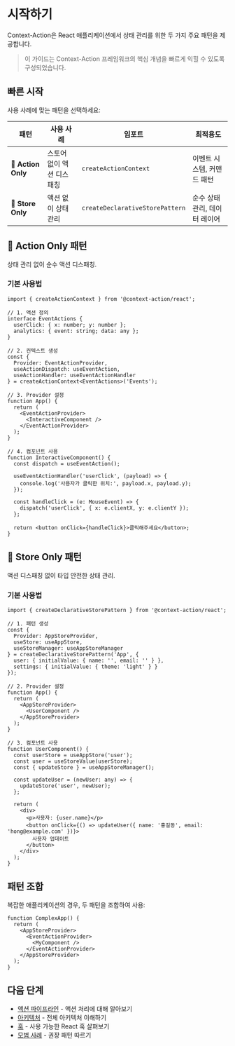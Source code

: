 # 시작하기

Context-Action은 React 애플리케이션에서 상태 관리를 위한 두 가지 주요 패턴을 제공합니다.

> 이 가이드는 Context-Action 프레임워크의 핵심 개념을 빠르게 익힐 수 있도록 구성되었습니다.

## 빠른 시작

사용 사례에 맞는 패턴을 선택하세요:

| 패턴 | 사용 사례 | 임포트 | 최적용도 |
|---------|----------|--------|----------|
| **🎯 Action Only** | 스토어 없이 액션 디스패칭 | `createActionContext` | 이벤트 시스템, 커맨드 패턴 |
| **🏪 Store Only** | 액션 없이 상태 관리 | `createDeclarativeStorePattern` | 순수 상태 관리, 데이터 레이어 |

## 🎯 Action Only 패턴

상태 관리 없이 순수 액션 디스패칭.

### 기본 사용법
```tsx
import { createActionContext } from '@context-action/react';

// 1. 액션 정의
interface EventActions {
  userClick: { x: number; y: number };
  analytics: { event: string; data: any };
}

// 2. 컨텍스트 생성
const {
  Provider: EventActionProvider,
  useActionDispatch: useEventAction,
  useActionHandler: useEventActionHandler
} = createActionContext<EventActions>('Events');

// 3. Provider 설정
function App() {
  return (
    <EventActionProvider>
      <InteractiveComponent />
    </EventActionProvider>
  );
}

// 4. 컴포넌트 사용
function InteractiveComponent() {
  const dispatch = useEventAction();
  
  useEventActionHandler('userClick', (payload) => {
    console.log('사용자가 클릭한 위치:', payload.x, payload.y);
  });
  
  const handleClick = (e: MouseEvent) => {
    dispatch('userClick', { x: e.clientX, y: e.clientY });
  };
  
  return <button onClick={handleClick}>클릭해주세요</button>;
}
```

## 🏪 Store Only 패턴

액션 디스패칭 없이 타입 안전한 상태 관리.

### 기본 사용법
```tsx
import { createDeclarativeStorePattern } from '@context-action/react';

// 1. 패턴 생성
const {
  Provider: AppStoreProvider,
  useStore: useAppStore,
  useStoreManager: useAppStoreManager
} = createDeclarativeStorePattern('App', {
  user: { initialValue: { name: '', email: '' } },
  settings: { initialValue: { theme: 'light' } }
});

// 2. Provider 설정
function App() {
  return (
    <AppStoreProvider>
      <UserComponent />
    </AppStoreProvider>
  );
}

// 3. 컴포넌트 사용
function UserComponent() {
  const userStore = useAppStore('user');
  const user = useStoreValue(userStore);
  const { updateStore } = useAppStoreManager();
  
  const updateUser = (newUser: any) => {
    updateStore('user', newUser);
  };
  
  return (
    <div>
      <p>사용자: {user.name}</p>
      <button onClick={() => updateUser({ name: '홍길동', email: 'hong@example.com' })}>
        사용자 업데이트
      </button>
    </div>
  );
}
```

## 패턴 조합

복잡한 애플리케이션의 경우, 두 패턴을 조합하여 사용:

```tsx
function ComplexApp() {
  return (
    <AppStoreProvider>
      <EventActionProvider>
        <MyComponent />
      </EventActionProvider>
    </AppStoreProvider>
  );
}
```

## 다음 단계

- [액션 파이프라인](./action-pipeline.md) - 액션 처리에 대해 알아보기
- [아키텍처](./architecture.md) - 전체 아키텍처 이해하기
- [훅](./hooks.md) - 사용 가능한 React 훅 살펴보기
- [모범 사례](./best-practices.md) - 권장 패턴 따르기